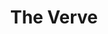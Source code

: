 ---
title: "The Verve"
summary: "The Verve were an English rock band that formed in Wigan in 1990. Core members: Richard Ashcroft , Nick McCabe , Simon Jones , and Peter Salisbury . Simon Tong was added as second guitarist for the album \"Urban Hymns\" but not included in the group's 2008 reformation. Group formed simply as Verve in 1991 . Early material tended toward guitar-based soundscapes influenced by My Bloody Valentine, but they would later become a more conventional alt-rock group. In April 1999 The Verve announced that they had mutually agreed to disband. 8 years later the original band reconciled their differences and reunited to record a new album and resume touring."
image: "the-verve.jpg"
---